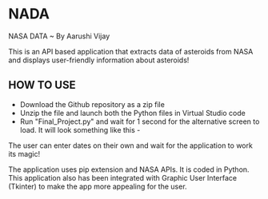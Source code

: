 # NADA

NASA DATA 
 ~ By Aarushi Vijay

This is an API based application that extracts data of asteroids from NASA and displays user-friendly information about asteroids!

## HOW TO USE 

- Download the Github repository as a zip file
- Unzip the file and launch both the Python files in Virtual Studio code
- Run "Final_Project.py" and wait for 1 second for the alternative screen to load. It will look something like this - 


The user can enter dates on their own and wait for the application to work its magic!

The application uses pip extension and NASA APIs. It is coded in Python. This application also has been integrated with Graphic User Interface (Tkinter) to make the app more appealing for the user.


